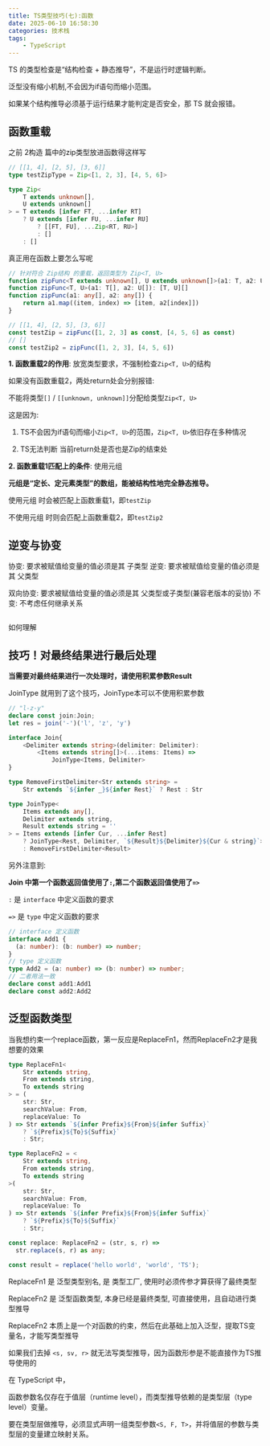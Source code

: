 ```yaml
---
title: TS类型技巧(七):函数
date: 2025-06-10 16:58:30
categories: 技术栈
tags: 
    - TypeScript
---
```


TS 的类型检查是“结构检查 + 静态推导”，不是运行时逻辑判断。

泛型没有缩小机制,不会因为if语句而缩小范围。

如果某个结构推导必须基于运行结果才能判定是否安全，那 TS 就会报错。

## 函数重载

之前 2构造 篇中的zip类型放进函数得这样写

```ts
// [[1, 4], [2, 5], [3, 6]]
type testZipType = Zip<[1, 2, 3], [4, 5, 6]>

type Zip<
    T extends unknown[],
    U extends unknown[]
> = T extends [infer FT, ...infer RT]
    ? U extends [infer FU, ...infer RU]
        ? [[FT, FU], ...Zip<RT, RU>]
        : []
    : []
```

真正用在函数上要怎么写呢

```ts
// 针对符合 Zip结构 的重载，返回类型为 Zip<T, U>
function zipFunc<T extends unknown[], U extends unknown[]>(a1: T, a2: U): Zip<T, U>
function zipFunc<T, U>(a1: T[], a2: U[]): [T, U][]
function zipFunc(a1: any[], a2: any[]) {
    return a1.map((item, index) => [item, a2[index]])
}

// [[1, 4], [2, 5], [3, 6]]
const testZip = zipFunc([1, 2, 3] as const, [4, 5, 6] as const)
// []
const testZip2 = zipFunc([1, 2, 3], [4, 5, 6])

```

__1. 函数重载2的作用__: 放宽类型要求，不强制检查`Zip<T, U>`的结构

如果没有函数重载2，两处return处会分别报错:

不能将类型`[]` / `[[unknown, unknown]]`分配给类型`Zip<T, U>`

这是因为:

1. TS不会因为if语句而缩小`Zip<T, U>`的范围，`Zip<T, U>`依旧存在多种情况

2. TS无法判断 当前return处是否也是Zip的结束处

__2. 函数重载1匹配上的条件__: 使用元组

__元组是“定长、定元素类型”的数组，能被结构性地完全静态推导。__

使用元组 时会被匹配上函数重载1，即`testZip`

不使用元组 时则会匹配上函数重载2，即`testZip2`

## 逆变与协变

协变: 要求被赋值给变量的值必须是其 子类型
逆变: 要求被赋值给变量的值必须是其 父类型

双向协变: 要求被赋值给变量的值必须是其 父类型或子类型(兼容老版本的妥协)
不变: 不考虑任何继承关系

```ts

```

如何理解

## 技巧！对最终结果进行最后处理

__当需要对最终结果进行一次处理时，请使用积累参数Result__

JoinType 就用到了这个技巧，JoinType本可以不使用积累参数

```ts
// "l-z-y"
declare const join:Join;
let res = join('-')('l', 'z', 'y')

interface Join{
    <Delimiter extends string>(delimiter: Delimiter):
        <Items extends string[]>(...items: Items) =>
            JoinType<Items, Delimiter>
}

type RemoveFirstDelimiter<Str extends string> =
    Str extends `${infer _}${infer Rest}` ? Rest : Str

type JoinType<
    Items extends any[],
    Delimiter extends string,
    Result extends string = ''
> = Items extends [infer Cur, ...infer Rest]
    ? JoinType<Rest, Delimiter, `${Result}${Delimiter}${Cur & string}`>
    : RemoveFirstDelimiter<Result>
```

另外注意到:

__Join 中第一个函数返回值使用了`:`,第二个函数返回值使用了`=>`__

`:` 是 `interface` 中定义函数的要求

`=>` 是 `type` 中定义函数的要求

```ts
// interface 定义函数
interface Add1 {
  (a: number): (b: number) => number;
}
// type 定义函数
type Add2 = (a: number) => (b: number) => number;
// 二者用法一致
declare const add1:Add1
declare const add2:Add2
```

## 泛型函数类型

当我想约束一个replace函数，第一反应是ReplaceFn1，然而ReplaceFn2才是我想要的效果

```ts
type ReplaceFn1<
    Str extends string,
    From extends string,
    To extends string
> = (
    str: Str,
    searchValue: From,
    replaceValue: To
) => Str extends `${infer Prefix}${From}${infer Suffix}`
    ? `${Prefix}${To}${Suffix}`
    : Str;

type ReplaceFn2 = <
    Str extends string,
    From extends string,
    To extends string
>(
    str: Str,
    searchValue: From,
    replaceValue: To
) => Str extends `${infer Prefix}${From}${infer Suffix}`
    ? `${Prefix}${To}${Suffix}`
    : Str;

const replace: ReplaceFn2 = (str, s, r) =>
  str.replace(s, r) as any;

const result = replace('hello world', 'world', 'TS');
```

ReplaceFn1 是 泛型类型别名, 是 类型工厂, 使用时必须传参才算获得了最终类型

ReplaceFn2 是 泛型函数类型, 本身已经是最终类型, 可直接使用，且自动进行类型推导

ReplaceFn2 本质上是一个对函数的约束，然后在此基础上加入泛型，提取TS变量名，才能写类型推导

如果我们去掉 `<s, sv, r>` 就无法写类型推导，因为函数形参是不能直接作为TS推导使用的

在 TypeScript 中，

函数参数名仅存在于值层（runtime level），而类型推导依赖的是类型层（type level）变量。

要在类型层做推导，必须显式声明一组类型参数`<S, F, T>`，并将值层的参数与类型层的变量建立映射关系。

